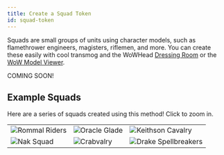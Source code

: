 ```yaml
---
title: Create a Squad Token
id: squad-token
---
```


Squads are small groups of units using character models, such as flamethrower engineers, magisters, riflemen, and more. You can create these easily with cool transmog and the WoWHead [Dressing Room](https://www.wowhead.com/dressing-room) or the [WoW Model Viewer](https://wowmodelviewer.net/new/).

COMING SOON!

## Example Squads

Here are a series of squads created using this method! Click to zoom in.

<div class="info-plain img-med">

| | | |
|--|--|--|
| ![Rommal Riders](/img/vehicle/rommal-riders.png) |![Oracle Glade](/img/vehicle/oracle-glade.png) | ![Keithson Cavalry](/img/vehicle/keithson-cavalry.png) |
| ![Nak Squad](/img/vehicle/nak-squad.png) |![Crabvalry](/img/vehicle/crabvalry.png) | ![Drake Spellbreakers](/img/vehicle/drake-spellbreakers.png) |
</div>